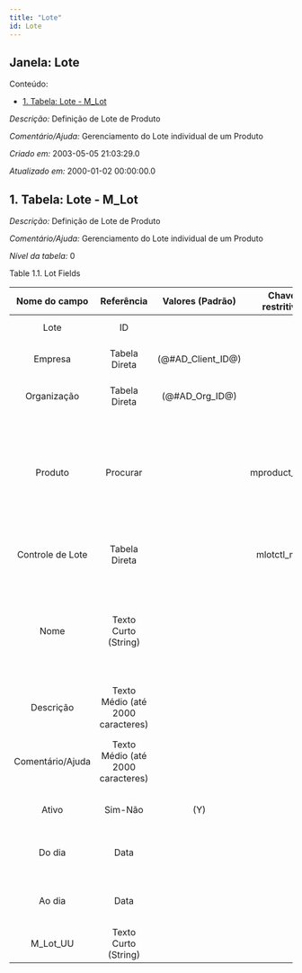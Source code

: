 ```yaml
---
title: "Lote"
id: Lote
---
```

<div id="d138937e1" class="section chapter">

<div class="titlepage">

<div>

<div>

## Janela: Lote

</div>

</div>

</div>

<div class="toc">

<div class="toc-title">

Conteúdo:

</div>

  - <span class="section">[1. Tabela: Lote - M\_Lot](#d138937e22)</span>

</div>

<span class="emphasis">*Descrição:* </span> Definição de Lote de Produto

<span class="emphasis">*Comentário/Ajuda:* </span>Gerenciamento do Lote
individual de um Produto

<span class="emphasis"> *Criado em:* </span>2003-05-05 21:03:29.0

<span class="emphasis">*Atualizado em:* </span>2000-01-02 00:00:00.0

<div id="d138937e22" class="section section">

<div class="titlepage">

<div>

<div>

## 1. Tabela: Lote - M\_Lot

</div>

</div>

</div>

<span class="emphasis">*Descrição:*</span> Definição de Lote de Produto

<span class="emphasis">*Comentário/Ajuda:* </span> Gerenciamento do Lote
individual de um Produto

<span class="emphasis">*Nível da tabela:* </span>0

</div>

<div id="d138937e37" class="table">

<div class="table-title">

Table 1.1. Lot
Fields

</div>

<div class="table-contents">

|  Nome do campo   |            Referência             |   Valores (Padrão)   | Chave restritiva |                                                                          Regra de validação                                                                          |                Descrição                 |                                                               Comentário/Ajuda                                                               |
| :--------------: | :-------------------------------: | :------------------: | :--------------: | :------------------------------------------------------------------------------------------------------------------------------------------------------------------: | :--------------------------------------: | :------------------------------------------------------------------------------------------------------------------------------------------: |
|       Lote       |                ID                 |                      |                  |                                                                                                                                                                      |          Product Lot Definition          |                                                       The individual Lot of a Product                                                        |
|     Empresa      |           Tabela Direta           | (@\#AD\_Client\_ID@) |                  |                                                                  AD\_Client.AD\_Client\_ID \< \> 0                                                                   |    (semelhante ao primeiro relatório)    |                                                             (ver o mesmo acima)                                                              |
|   Organização    |           Tabela Direta           |  (@\#AD\_Org\_ID@)   |                  |                                                           (AD\_Org.IsSummary='N' OR AD\_Org.AD\_Org\_ID=0)                                                           |    (semelhante ao primeiro relatório)    |                                                             (ver o mesmo acima)                                                              |
|     Produto      |             Procurar              |                      |  mproduct\_mlot  | M\_Product.IsSummary='N' AND M\_Product.IsActive='Y' AND (M\_Product.Discontinued = 'N' OR (M\_Product.Discontinued = 'Y' AND M\_Product.DiscontinuedAt \> SYSDATE)) |          Product, Service, Item          |                                  Identifies an item which is either purchased or sold in this organization.                                  |
| Controle de Lote |           Tabela Direta           |                      |  mlotctl\_mlot   |                                                                                                                                                                      |           Product Lot Control            |                                                Definition to create Lot numbers for Products                                                 |
|       Nome       |       Texto Curto (String)        |                      |                  |                                                                                                                                                                      |  Alphanumeric identifier of the entity   | The name of an entity (record) is used as an default search option in addition to the search key. The name is up to 60 characters in length. |
|    Descrição     | Texto Médio (até 2000 caracteres) |                      |                  |                                                                                                                                                                      | Optional short description of the record |                                                 A description is limited to 255 characters.                                                  |
| Comentário/Ajuda | Texto Médio (até 2000 caracteres) |                      |                  |                                                                                                                                                                      |             Comment or Hint              |                                 The Help field contains a hint, comment or help about the use of this item.                                  |
|      Ativo       |              Sim-Não              |         (Y)          |                  |                                                                                                                                                                      |    (semelhante ao primeiro relatório)    |                                                             (ver o mesmo acima)                                                              |
|      Do dia      |               Data                |                      |                  |                                                                                                                                                                      |        Starting date for a range         |                                            The Date From indicates the starting date of a range.                                             |
|      Ao dia      |               Data                |                      |                  |                                                                                                                                                                      |         End date of a date range         |                                          The Date To indicates the end date of a range (inclusive)                                           |
|    M\_Lot\_UU    |       Texto Curto (String)        |                      |                  |                                                                                                                                                                      |                                          |                                                                                                                                              |

</div>

</div>

  

</div>
